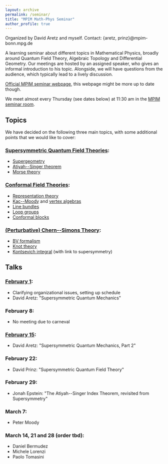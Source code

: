 ```yaml
---
layout: archive
permalink: /seminar/
title: "MPIM Math-Phys Seminar"
author_profile: true
---
```




Organized by David Aretz and myself. Contact: {aretz, prinz}@mpim-bonn.mpg.de

A learning seminar about different topics in Mathematical Physics, broadly around Quantum Field Theory, Algebraic Topology and Differential Geometry. Our meetings are hosted by an assigned speaker, who gives an informal introduction to his topic. Alongside, we will have questions from the audience, which typically lead to a lively discussion.

[Official MPIM seminar webpage](https://www.mpim-bonn.mpg.de/node/12745), this webpage might be more up to date though.

We meet almost every Thursday (see dates below) at 11:30 am in the [MPIM seminar room](https://www.mpim-bonn.mpg.de/node/4234).

## Topics

We have decided on the following three main topics, with some additional points that we would like to cover:

### [Supersymmetric Quantum Field Theories](https://ncatlab.org/nlab/show/supersymmetry):
* [Supergeometry](https://ncatlab.org/nlab/show/supergeometry)
* [Atiyah--Singer theorem](https://ncatlab.org/nlab/show/Atiyah-Singer+index+theorem)
* [Morse theory](https://ncatlab.org/nlab/show/Morse+theory)

### [Conformal Field Theories](https://ncatlab.org/nlab/show/conformal+field+theory):
* [Representation theory](https://ncatlab.org/nlab/show/representation+theory)
* [Kac--Moody](https://ncatlab.org/nlab/show/Kac-Moody+algebra) and [vertex algebras](https://ncatlab.org/nlab/show/vertex+operator+algebra)
* [Line bundles](https://ncatlab.org/nlab/show/line+bundle)
* [Loop groups](https://ncatlab.org/nlab/show/loop+group)
* [Conformal blocks](https://ncatlab.org/nlab/show/conformal+block)

### [(Perturbative) Chern--Simons Theory](https://ncatlab.org/nlab/show/Chern-Simons+theory):
* [BV formalism](https://ncatlab.org/nlab/show/BV-BRST+formalism)
* [Knot theory](https://ncatlab.org/nlab/show/knot+theory+-+contentsk)
* [Kontsevich integral](https://ncatlab.org/nlab/show/Kontsevich+integral) (with link to supersymmetry)


## Talks

### [February 1](https://www.mpim-bonn.mpg.de/node/12747):
* Clarifying organizational issues, setting up schedule
* David Aretz: "Supersymmetric Quantum Mechanics"

### February 8:
* No meeting due to carneval

### [February 15](https://www.mpim-bonn.mpg.de/node/12762):
* David Aretz: "Supersymmetric Quantum Mechanics, Part 2"

### February 22:
* David Prinz: "Supersymmetric Quantum Field Theory"

### February 29:
* Jonah Epstein: "The Atiyah--Singer Index Theorem, revisited from Supersymmetry"

### March 7:
* Peter Moody

### March 14, 21 and 28 (order tbd):
* Daniel Bermudez
* Michele Lorenzi
* Paolo Tomasini
